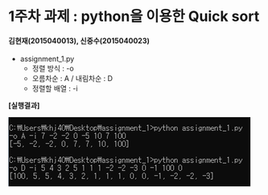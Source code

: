 1주차 과제 : python을 이용한 Quick sort
===
#### 김현재(2015040013), 신중수(2015040023)
* assignment_1.py
  * 정렬 방식 : -o
  * 오름차순 : A / 내림차순 : D
  * 정렬할 배열 : -i
  


**[실행결과]**

![result](https://raw.githubusercontent.com/KHJae/Cnetwork/master/assignment_1/result.PNG)

